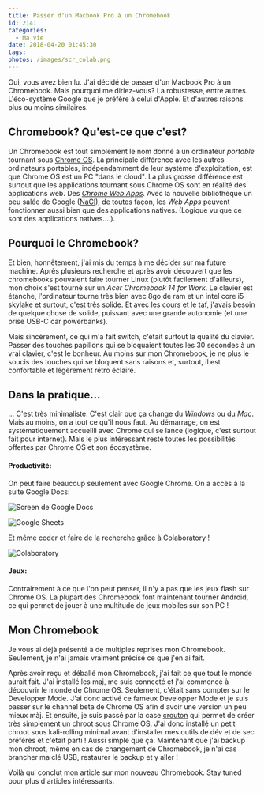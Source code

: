 ```yaml
---
title: Passer d'un Macbook Pro à un Chromebook
id: 2141
categories:
  - Ma vie
date: 2018-04-20 01:45:30
tags:
photos: /images/scr_colab.png
---
```


Oui, vous avez bien lu. J'ai décidé de passer d'un Macbook Pro à un Chromebook. Mais pourquoi me diriez-vous? La robustesse, entre autres. L'éco-système Google que je préfère à celui d'Apple. Et d'autres raisons plus ou moins similaires.

## Chromebook? Qu'est-ce que c'est?

Un Chromebook est tout simplement le nom donné à un ordinateur _portable_ tournant sous [Chrome OS](https://fr.wikipedia.org/wiki/Chrome_OS). La principale différence avec les autres ordinateurs portables, indépendamment de leur système d'exploitation, est que Chrome OS est un PC "dans le cloud". La plus grosse différence est surtout que les applications tournant sous Chrome OS sont en réalité des applications web. Des [_Chrome Web Apps_](https://www.google.fr/chrome/webstore/apps.html). Avec la nouvelle bibliothèque un peu salée de Google ([NaCl](https://developer.chrome.com/native-client)), de toutes façon, les _Web Apps_ peuvent fonctionner aussi bien que des applications natives. (Logique vu que ce sont des applications natives....).

## Pourquoi le Chromebook?

Et bien, honnêtement, j'ai mis du temps à me décider sur ma future machine. Après plusieurs recherche et après avoir découvert que les chromebooks pouvaient faire tourner Linux (plutôt facilement d'ailleurs), mon choix s'est tourné sur un *Acer Chromebook 14 for Work*. Le clavier est étanche, l'ordinateur tourne très bien avec 8go de ram et un intel core i5 skylake et surtout, c'est très solide. Et avec les cours et le taf, j'avais besoin de quelque chose de solide, puissant avec une grande autonomie (et une prise USB-C car powerbanks).

Mais sincèrement, ce qui m'a fait switch, c'était surtout la qualité du clavier. Passer des touches papillons qui se bloquaient toutes les 30 secondes à un vrai clavier, c'est le bonheur. Au moins sur mon Chromebook, je ne plus le soucis des touches qui se bloquent sans raisons et, surtout, il est confortable et légèrement rétro éclairé.

## Dans la pratique...

... C'est très minimaliste. C'est clair que ça change du *Windows* ou du *Mac*. Mais au moins, on a tout ce qu'il nous faut. Au démarrage, on est systématiquement accueilli avec Chrome qui se lance (logique, c'est surtout fait pour internet). Mais le plus intéressant reste toutes les possibilités offertes par Chrome OS et son écosystème.

#### Productivité:

On peut faire beaucoup seulement avec Google Chrome. On a accès à la suite Google Docs:

![Screen de Google Docs](/images/scr_gdocs.png)

![Google Sheets](/images/scr_sheets.png)

Et même coder et faire de la recherche grâce à Colaboratory !

![Colaboratory](/images/scr_colab.png)

#### Jeux:

Contrairement à ce que l'on peut penser, il n'y a pas que les jeux flash sur Chrome OS. La plupart des Chromebook font maintenant tourner Android, ce qui permet de jouer à une multitude de jeux mobiles sur son PC !

## Mon Chromebook

Je vous ai déjà présenté à de multiples reprises mon Chromebook. Seulement, je n'ai jamais vraiment précisé ce que j'en ai fait. 

Après avoir reçu et déballé mon Chromebook, j'ai fait ce que tout le monde aurait fait. J'ai installé les maj, me suis connecté et j'ai commencé à découvrir le monde de Chrome OS. Seulement, c'était sans compter sur le Developper Mode. J'ai donc activé ce fameux Developper Mode et je suis passer sur le channel beta de Chrome OS afin d'avoir une version un peu mieux màj. Et ensuite, je suis passé par la case [crouton](https://github.com/dnschneid/crouton) qui permet de créer très simplement un chroot sous Chrome OS. J'ai donc installé un petit chroot sous kali-rolling minimal avant d'installer mes outils de dév et de sec préférés et c'était parti ! Aussi simple que ça. Maintenant que j'ai backup mon chroot, même en cas de changement de Chromebook, je n'ai cas brancher ma clé USB, restaurer le backup et y aller !

Voilà qui conclut mon article sur mon nouveau Chromebook. Stay tuned pour plus d'articles intéressants.
